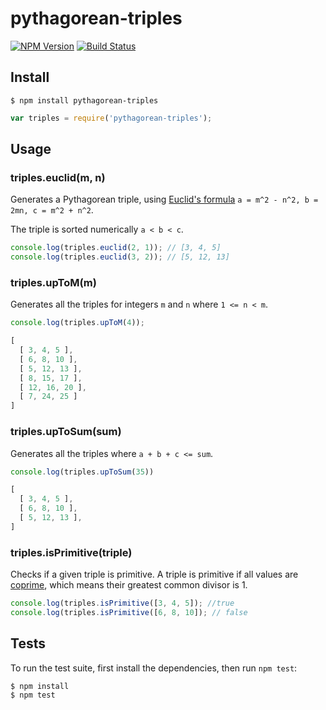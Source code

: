 # pythagorean-triples

[![NPM Version](https://img.shields.io/npm/v/pythagorean-triples.svg)](https://www.npmjs.com/package/pythagorean-triples)
[![Build Status](https://travis-ci.org/dsernst/pythagorean-triples.svg?branch=master)](https://travis-ci.org/dsernst/pythagorean-triples)

## Install

```
$ npm install pythagorean-triples
```

```js
var triples = require('pythagorean-triples');
```

## Usage

### triples.euclid(m, n)

Generates a Pythagorean triple, using [Euclid's formula](https://en.wikipedia.org/wiki/Pythagorean_triple#Generating_a_triple) `a = m^2 - n^2, b = 2mn, c = m^2 + n^2`.

The triple is sorted numerically `a < b < c`.

```js
console.log(triples.euclid(2, 1)); // [3, 4, 5]
console.log(triples.euclid(3, 2)); // [5, 12, 13]
```

### triples.upToM(m)

Generates all the triples for integers `m` and `n` where `1 <= n < m`.

```js
console.log(triples.upToM(4));
```

```js
[
  [ 3, 4, 5 ],
  [ 6, 8, 10 ],
  [ 5, 12, 13 ],
  [ 8, 15, 17 ],
  [ 12, 16, 20 ],
  [ 7, 24, 25 ]
]
```

### triples.upToSum(sum)

Generates all the triples where `a + b + c <= sum`.

```js
console.log(triples.upToSum(35))
```

```js
[
  [ 3, 4, 5 ],
  [ 6, 8, 10 ],
  [ 5, 12, 13 ],
]
```

### triples.isPrimitive(triple)

Checks if a given triple is primitive. A triple is primitive if all values are [coprime](https://en.wikipedia.org/wiki/Coprime_integers), which means their greatest common divisor is 1.

```js
console.log(triples.isPrimitive([3, 4, 5]); //true
console.log(triples.isPrimitive([6, 8, 10]); // false
```

## Tests

To run the test suite, first install the dependencies, then run `npm test`:

```
$ npm install
$ npm test
```

